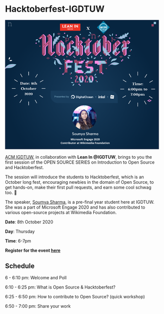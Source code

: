# Hacktoberfest-IGDTUW

![Poster](./images/poster.png)


[ACM IGDTUW](https://github.com/ACM-IGDTUW), in collaboration with **Lean In @IGDTUW**, brings to you the first session of the OPEN SOURCE SERIES on Introduction to Open Source and Hacktoberfest.


The session will introduce the students to Hacktoberfest, which is an October long fest, encouraging newbies in the domain of Open Source, to get hands-on, make their first pull requests, and earn some cool schwag too. 🤩


The speaker, [Soumya Sharma](https://github.com/soumyaa1804), is a pre-final year student here at IGDTUW. She was a part of Microsoft Engage 2020 and has also contributed to various open-source projects at Wikimedia Foundation.


**Date**: 8th October 2020

**Day**: Thursday

**Time**: 6-7pm


**Register for the event [here](https://organize.mlh.io/participants/events/5384-hacktoberfest-igdtuw)**

## Schedule

6 - 6:10 pm: Welcome and Poll

6:10 - 6:25 pm: What is Open Source & Hacktoberfest?

6:25 - 6:50 pm: How to contribute to Open Source? (quick workshop)

6:50 - 7:00 pm: Share your work


